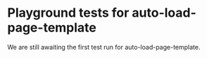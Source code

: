 # Playground tests for auto-load-page-template
We are still awaiting the first test run for auto-load-page-template.
